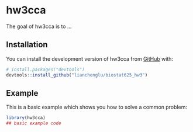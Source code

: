 
# hw3cca

<!-- badges: start -->
<!-- badges: end -->

The goal of hw3cca is to ...

## Installation

You can install the development version of hw3cca from [GitHub](https://github.com/) with:

``` r
# install.packages("devtools")
devtools::install_github("lianchenglu/biostat625_hw3")
```

## Example

This is a basic example which shows you how to solve a common problem:

``` r
library(hw3cca)
## basic example code
```

